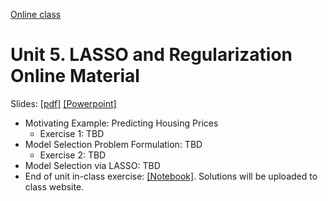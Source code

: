 [Online class](../../online_class.md) 

# Unit 5.  LASSO and Regularization Online Material

Slides:  [[pdf]](./lectures/Lect05_Lasso.pdf)  [[Powerpoint]](./lectures/Lect05_Lasso.pptx) 

* Motivating Example:  Predicting Housing Prices 
    * Exercise 1:  TBD
* Model Selection Problem Formulation: TBD
    * Exercise 2:  TBD
* Model Selection via LASSO: TBD
* End of unit in-class exercise:  [[Notebook]](../lasso_inclass.ipynb).  Solutions will be uploaded to class website.
